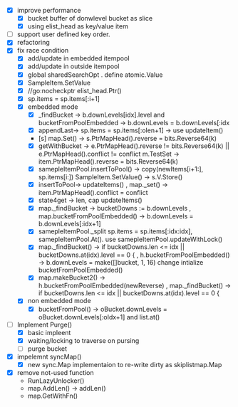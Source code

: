 - [x] improve performance
  - [x] bucket buffer of donwlevel bucket as slice
  - [x] using elist_head as key/value item
- [ ] support user defined key order.
- [x] refactoring
- [x] fix race condition
  - [x] add/update  in embedded itempool 
  - [x] add/update  in outside itempool
  - [x] global sharedSearchOpt . define atomic.Value
  - [x] SampleItem.SetValue
  - [x] //go:nocheckptr elist_head.Ptr()
  - [x] sp.items = sp.items[:i+1]
  - [x] embedded mode
    - [x] _findBucket -> b.downLevels[idx].level and bucketFromPoolEmbedded -> b.downLevels = b.downLevels[:idx
    - [x] appendLast-> sp.items = sp.items[:olen+1] -> use updateItem() 
    - [s] map.Set() -> s.PtrMapHead().reverse = bits.Reverse64(k)
    - [x] getWithBucket -> e.PtrMapHead().reverse != bits.Reverse64(k) || e.PtrMapHead().conflict != conflict  m.TestSet -> item.PtrMapHead().reverse = bits.Reverse64(k)
    - [x] samepleItemPool.insertToPool() -> copy(newItems[i+1:], sp.items[i:])  SampleItem.SetValue() -> s.V.Store()
    - [x] insertToPool-> updateItems() , map._set() -> item.PtrMapHead().conflict = conflict
    - [x] state4get -> len, cap   updateItems()    
    - [x] map._findBucket -> bucketDowns := b.downLevels , map.bucketFromPoolEmbedded() -> b.downLevels = b.downLevels[:idx+1]
    - [x] samepleItemPool._split sp.items = sp.items[:idx:idx], samepleItemPool.At(). 
        use samepleItemPool.updateWithLock() 
    - [x] map._findBucket() -> if bucketDowns.len <= idx || bucketDowns.at(idx).level == 0 { , h.bucketFromPoolEmbedded() -> b.downLevels = make([]bucket, 1, 16)
        change intialize bucketFromPoolEmbedded() 
    - [x] map.makeBucket2() -> h.bucketFromPoolEmbedded(newReverse) , map._findBucket() -> if bucketDowns.len <= idx || bucketDowns.at(idx).level == 0 {
  - [x] non embedded mode
    - [x] bucketFromPool() -> oBucket.downLevels = oBucket.downLevels[:oIdx+1] and list.at()

- [ ] Implement Purge()
  - [x] basic impleent
  - [x] waiting/locking to traverse on pursing
  - [ ] purge bucket
- [x] impelemnt syncMap()
  - [x] new sync.Map implementaion to re-write dirty as skiplistmap.Map 

- [x] remove not-used function
  - RunLazyUnlocker()
  - map.AddLen() -> addLen()
  - map.GetWithFn()
